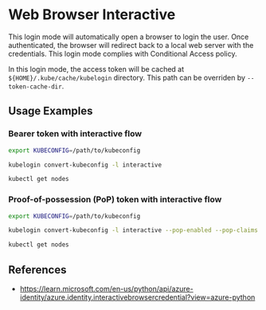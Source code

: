 # Web Browser Interactive

This login mode will automatically open a browser to login the user. 
Once authenticated, the browser will redirect back to a local web server with the credentials. 
This login mode complies with Conditional Access policy.

In this login mode, the access token will be cached at `${HOME}/.kube/cache/kubelogin` directory. This path can be overriden by `--token-cache-dir`.

## Usage Examples

### Bearer token with interactive flow
```sh
export KUBECONFIG=/path/to/kubeconfig

kubelogin convert-kubeconfig -l interactive

kubectl get nodes
```

### Proof-of-possession (PoP) token with interactive flow
```sh
export KUBECONFIG=/path/to/kubeconfig

kubelogin convert-kubeconfig -l interactive --pop-enabled --pop-claims "u=/ARM/ID/OF/CLUSTER"

kubectl get nodes
```

## References

- https://learn.microsoft.com/en-us/python/api/azure-identity/azure.identity.interactivebrowsercredential?view=azure-python
